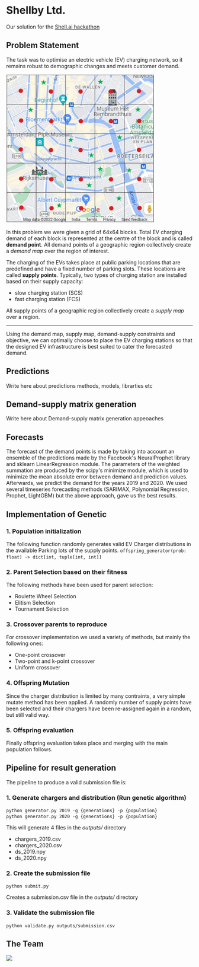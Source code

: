 # Shellby Ltd.
Our solution for the [Shell.ai hackathon](https://www.hackerearth.com/challenges/competitive/shellai-hackathon-2022/)


## Problem Statement

The task was to optimise an electric vehicle (EV) charging network, so it remains robust to demographic changes and meets customer demand.

<img src="dataset/grid.png" alt="Example grid" style="height: 400px; width:400px;"/>

In this problem we were given a grid of 64x64 blocks. Total EV charging demand of each block is represented at the centre of the block and is called **demand point**. All demand points of a geographic region collectively create a *demand map* over the region of interest.

The charging of the EVs takes place at public parking locations that are predefined and have a fixed number of parking slots. These locations are called **supply points**. Typically, two types of charging station are installed based on their supply capacity:
- slow charging station (SCS)
- fast charging station (FCS)

All supply points of a geographic 
region collectively create a *supply map* over a region.

---

Using the demand map, supply map, demand-supply constraints and objective, we can optimally choose to place the EV charging stations so that the designed EV infrastructure is best suited to cater the forecasted demand.

## Predictions
Write here about predictions methods, models, librarties etc

## Demand-supply matrix generation
Write here about Demand-supply matrix generation appeoaches

## Forecasts
The forecast of the demand points is made by taking into account an ensemble of the predictions made by the Facebook's NeuralProphet library and sklearn LinearRegression module.
The parameters of the weighted summation are produced by the scipy's minimize module, which is used to minimize the mean absolute error between demand and prediction values. Afterwards, we predict the demand for the years 2019 and 2020. We used several timeseries forecasting methods (SARIMAX, Polynomial Regression, Prophet, LightGBM) but the above approach, gave us the best results.


## Implementation of Genetic
### 1. Population initialization
The following function randomly generates valid EV Charger distributions in the available Parking lots of the supply points.
`
offspring_generator(prob: float) -> dict[int, tuple[int, int]]
`
### 2. Parent Selection based on their fitness
The following methods have been used for parent selection:
* Roulette Wheel Selection
* Elitism Selection
* Tournament Selection

### 3. Crossover parents to reproduce
For crossover implementation we used a variety of methods, but mainly the following ones:
* One-point crossover
* Two-point and k-point crossover
* Uniform crossover

### 4. Offspring Mutation
Since the charger distribution is limited by many contraints, a very simple mutate method has been applied. A randomly number of supply points have been selected and their chargers have been re-assigned again in a random, but still valid way.
### 5. Offspring evaluation
Finally offspring evaluation takes place and merging with the main population follows. 

## Pipeline for result generation
The pipeline to produce a valid submission file is:

### 1. Generate chargers and distribution (Run genetic algorithm)
```
python generator.py 2019 -g {generations} -p {population}
python generator.py 2020 -g {generations} -p {population}
```
This will generate 4 files in the *outputs/* directory
- chargers_2019.csv
- chargers_2020.csv
- ds_2019.npy
- ds_2020.npy

### 2. Create the submission file
```
python submit.py
```
Creates a submission.csv file in the *outputs/* directory

### 3. Validate the submission file
```
python validate.py outputs/submission.csv
```

## The Team
<a href = "https://github.com/xanthoko/Shell-AI/graphs/contributors">
  <img src = "https://contrib.rocks/image?repo = xanthoko/Shell-AI"/>
</a>
